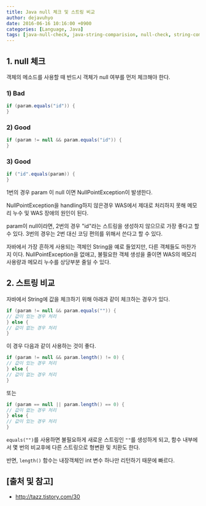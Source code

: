 ```yaml
---
title: Java null 체크 및 스트링 비교
author: dejavuhyo
date: 2016-06-16 10:16:00 +0900
categories: [Language, Java]
tags: [java-null-check, java-string-comparision, null-check, string-comparision, 자바-null-체크, 자바-스트링-비교, null-체크, 스트링-비교]
---
```


## 1. null 체크
객체의 메소드를 사용할 때 반드시 객체가 null 여부를 먼저 체크해야 한다.

### 1) Bad

```java
if (param.equals("id")) {
}
```

### 2) Good

```java
if (param != null && param.equals("id")) {
}
```

### 3) Good

```java
if ("id".equals(param)) {
}
```

1번의 경우 param 이 null 이면 NullPointException이 발생한다.

NullPointException을 handling하지 않은경우 WAS에서 제대로 처리하지 못해 메모리 누수 및 WAS 장애의 원인이 된다.

param이 null이라면, 2번의 경우 "id"라는 스트링을 생성하지 않으므로 가장 좋다고 할 수 있다. 3번의 경우는 2번 대신 코딩 편의를 위해서 쓴다고 할 수 있다.

자바에서 가장 흔하게 사용되는 객체인 String을 예로 들었지만, 다른 객체들도 마찬가지 이다. NullPointException을 없애고, 불필요한 객체 생성을 줄이면 WAS의 메모리 사용량과 메모리 누수를 상당부분 줄일 수 있다.

## 2. 스트링 비교
자바에서 String에 값을 체크하기 위해 아래과 같이 체크하는 경우가 있다.

```java
if (param != null && param.equals("")) {
// 값이 있는 경우 처리
} else { 
// 값이 없는 경우 처리
}
```

이 경우 다음과 같이 사용하는 것이 좋다.

```java
if (param != null && param.length() != 0) {
// 값이 있는 경우 처리
} else { 
// 값이 없는 경우 처리
}
```

또는

```java
if (param == null || param.length() == 0) {
// 값이 없는 경우 처리
} else { 
// 값이 있는 경우 처리
}
```

`equals("")`를 사용하면 불필요하게 새로운 스트링인 `""`를 생성하게 되고, 함수 내부에서 몇 번의 비교후에 다른 스트링으로 형변환 및 치환도 한다.

반면, `length()` 함수는 내장객체인 int 변수 하나만 리턴하기 때문에 빠르다.

## [출처 및 참고]
* <http://tazz.tistory.com/30>
